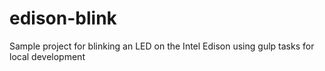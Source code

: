 # edison-blink
Sample project for blinking an LED on the Intel Edison using gulp tasks for local development

